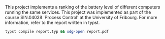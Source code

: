 This project implements a ranking of the battery level of different computers running the same services.
This project was implemented as part of the course SIN.04028 'Process Control' at the University of Fribourg.
For more information, refer to the report written in typst.

```sh 
typst compile report.typ && xdg-open report.pdf
```
